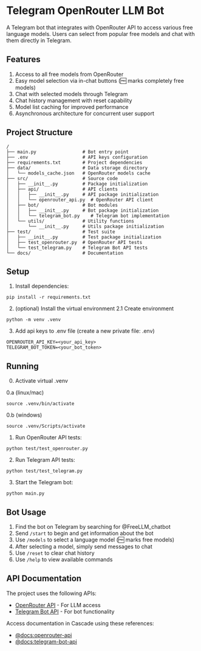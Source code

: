 # Telegram OpenRouter LLM Bot

A Telegram bot that integrates with OpenRouter API to access various free language models. Users can select from popular free models and chat with them directly in Telegram.

## Features

1. Access to all free models from OpenRouter
2. Easy model selection via in-chat buttons (🆓 marks completely free models) 
3. Chat with selected models through Telegram
4. Chat history management with reset capability
5. Model list caching for improved performance
6. Asynchronous architecture for concurrent user support

## Project Structure

```
/
├── main.py                 # Bot entry point
├── .env                    # API keys configuration
├── requirements.txt        # Project dependencies
├── data/                   # Data storage directory
│   └── models_cache.json   # OpenRouter models cache
├── src/                    # Source code
│   ├── __init__.py         # Package initialization
│   ├── api/                # API clients
│   │   ├── __init__.py     # API package initialization
│   │   └── openrouter_api.py  # OpenRouter API client
│   ├── bot/                # Bot modules
│   │   ├── __init__.py     # Bot package initialization
│   │   └── telegram_bot.py    # Telegram bot implementation
│   └── utils/              # Utility functions
│       └── __init__.py     # Utils package initialization
├── test/                   # Test suite
│   ├── __init__.py         # Test package initialization
│   ├── test_openrouter.py  # OpenRouter API tests
│   └── test_telegram.py    # Telegram Bot API tests
└── docs/                   # Documentation
```

## Setup

1. Install dependencies:
```
pip install -r requirements.txt
```
2. (optional) Install the virtual environment
2.1 Create environment
```
python -m venv .venv
```
3. Add api keys to .env file (create a new private file: .env)
```
OPENROUTER_API_KEY=<your_api_key>
TELEGRAM_BOT_TOKEN=<your_bot_token>
```


## Running

0. Activate virtual .venv

0.a (linux/mac)
```
source .venv/bin/activate
```
0.b (windows)
```
source .venv/Scripts/activate
```
1. Run OpenRouter API tests:
```
python test/test_openrouter.py
```

2. Run Telegram API tests:
```
python test/test_telegram.py
```

3. Start the Telegram bot:
```
python main.py
```

## Bot Usage

1. Find the bot on Telegram by searching for @FreeLLM_chatbot
2. Send `/start` to begin and get information about the bot
3. Use `/models` to select a language model (🆓 marks free models)
4. After selecting a model, simply send messages to chat
5. Use `/reset` to clear chat history
6. Use `/help` to view available commands

## API Documentation

The project uses the following APIs:
- [OpenRouter API](https://openrouter.ai/docs) - For LLM access
- [Telegram Bot API](https://core.telegram.org/bots/api) - For bot functionality

Access documentation in Cascade using these references:
- [@docs:openrouter-api](https://openrouter.ai/docs)
- [@docs:telegram-bot-api](https://core.telegram.org/bots/api)
